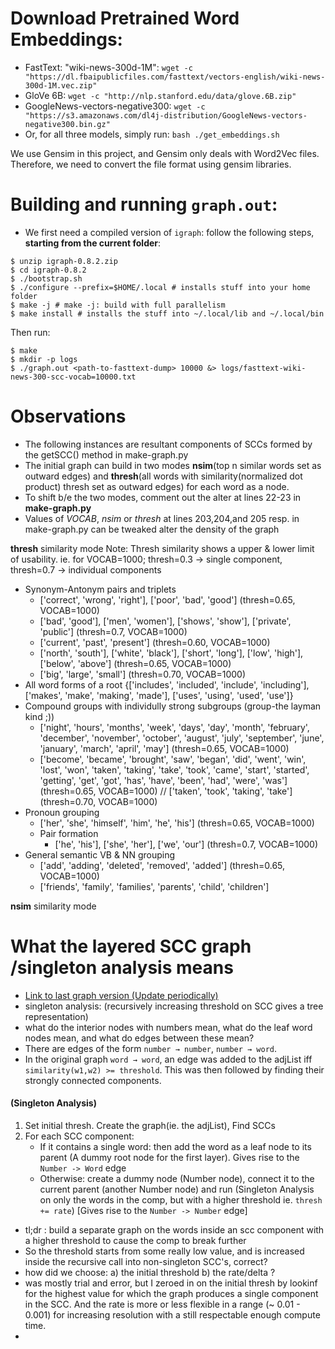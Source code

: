 # Download Pretrained Word Embeddings:

- FastText: "wiki-news-300d-1M": `wget -c "https://dl.fbaipublicfiles.com/fasttext/vectors-english/wiki-news-300d-1M.vec.zip"`
- GloVe 6B: `wget -c "http://nlp.stanford.edu/data/glove.6B.zip"`
- GoogleNews-vectors-negative300: `wget -c "https://s3.amazonaws.com/dl4j-distribution/GoogleNews-vectors-negative300.bin.gz"`
- Or, for all three models, simply run: `bash ./get_embeddings.sh`

We use Gensim in this project, and Gensim only deals with Word2Vec files. Therefore, we need to convert the file format using gensim libraries.

# Building and running `graph.out`:

- We first need a compiled version of `igraph`: follow the following steps, **starting from the current folder**:
```
$ unzip igraph-0.8.2.zip
$ cd igraph-0.8.2
$ ./bootstrap.sh
$ ./configure --prefix=$HOME/.local # installs stuff into your home folder
$ make -j # make -j: build with full parallelism
$ make install # installs the stuff into ~/.local/lib and ~/.local/bin
```

Then run:

```
$ make
$ mkdir -p logs
$ ./graph.out <path-to-fasttext-dump> 10000 &> logs/fasttext-wiki-news-300-scc-vocab=10000.txt
```
# Observations
 - The following instances are resultant components of SCCs formed by the getSCC() method in make-graph.py
 - The initial graph can build in two modes __nsim__(top n similar words set as outward edges) and __thresh__(all words with similarity(normalized dot product) thresh set as outward edges) for each word as a node.
 - To shift b/e the two modes, comment out the alter at lines 22-23 in __make-graph.py__
 - Values of _VOCAB_, _nsim_ or _thresh_ at lines 203,204,and 205 resp. in make-graph.py can be tweaked alter the density of the graph
 
__thresh__ similarity mode
Note: Thresh similarity shows a upper & lower limit of usability. ie. for VOCAB=1000; thresh=0.3 -> single component, thresh=0.7 -> individual components
- Synonym-Antonym pairs and triplets
  - ['correct', 'wrong', 'right'], ['poor', 'bad', 'good'] (thresh=0.65, VOCAB=1000)
  - ['bad', 'good'], ['men', 'women'], ['shows', 'show'], ['private', 'public'] (thresh=0.7, VOCAB=1000)
  - ['current', 'past', 'present'] (thresh=0.60, VOCAB=1000)
  - ['north', 'south'], ['white', 'black'], ['short', 'long'], ['low', 'high'], ['below', 'above'] (thresh=0.65, VOCAB=1000)
  - ['big', 'large', 'small'] (thresh=0.70, VOCAB=1000)
- All word forms of a root {['includes', 'included', 'include', 'including'], ['makes', 'make', 'making', 'made'], ['uses', 'using', 'used', 'use']}
- Compound groups with individully strong subgroups (group-the layman kind ;))
  - ['night', 'hours', 'months', 'week', 'days', 'day', 'month', 'february', 'december', 'november', 'october', 'august', 'july', 'september', 'june', 'january', 'march', 'april', 'may'] (thresh=0.65, VOCAB=1000)
  - ['become', 'became', 'brought', 'saw', 'began', 'did', 'went', 'win', 'lost', 'won', 'taken', 'taking', 'take', 'took', 'came', 'start', 'started', 'getting', 'get', 'got', 'has', 'have', 'been', 'had', 'were', 'was'] (thresh=0.65, VOCAB=1000) // ['taken', 'took', 'taking', 'take'] (thresh=0.70, VOCAB=1000)
- Pronoun grouping
  - ['her', 'she', 'himself', 'him', 'he', 'his'] (thresh=0.65, VOCAB=1000)
  - Pair formation
    - ['he', 'his'], ['she', 'her'], ['we', 'our'] (thresh=0.7, VOCAB=1000)
- General semantic VB & NN grouping
  - ['add', 'adding', 'deleted', 'removed', 'added'] (thresh=0.65, VOCAB=1000)
  - ['friends', 'family', 'families', 'parents', 'child', 'children']
 
__nsim__ similarity mode
 

# What the layered SCC graph /singleton analysis means
- [Link to last graph version (Update periodically)](https://github.com/bollu/alok-bollu/blob/666fabcaf31ac5a89095a89b1ae4101a43cebe96/word2blank/ongoing/fuzzy-wordnet/optim/tree_outputs/png/custom6k.png)
- singleton analysis: (recursively increasing threshold on SCC gives a tree
  representation)
- what do the interior nodes with numbers mean, what do the leaf word nodes
  mean, and what do edges between these mean? 
- There are edges of the form `number → number`, `number → word`.
- In the original graph `word → word`, an edge was added to the adjList iff
  `similarity(w1,w2) >= threshold`. This was then followed by finding their
  strongly connected components.
#### (Singleton Analysis)
1. Set initial thresh. Create the graph(ie. the adjList), Find SCCs
2. For each SCC component:
    - If it contains a single word: then add the word as a leaf node to its
      parent (A dummy root node for the first layer). Gives rise to the `Number -> Word` edge
    - Otherwise: create a dummy node (Number node), connect it to the current
      parent (another Number node) and run (Singleton Analysis on only the
      words in the comp, but with a higher threshold ie. `thresh += rate`)
      [Gives rise to the `Number -> Number` edge]
- tl;dr : build a separate graph on the words inside an scc component with a
  higher threshold to cause the comp to break further
- So the threshold starts from some really low value, and is increased inside
  the recursive call into non-singleton SCC's, correct?
- how did we choose: a) the initial threshold b) the rate/delta ?
- was mostly trial and error, but I zeroed in on the initial thresh by lookinf
  for the highest value for which the graph produces a single component in the
  SCC. And the rate is more or less flexible in a range (~ 0.01 - 0.001) for
  increasing resolution with a still respectable enough compute time.
- 
